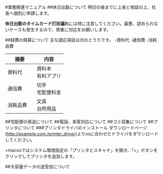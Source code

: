 #事務関連マニュアル
##休日出勤について
明日の昼までに上長と相談の上、社長へ個別に申請します。

**休日出勤のタイムカード打刻漏れ**には特に注意してください。最悪、認められないケースも発生するので、慎重に対応をお願いします。

##経費の精算について
主な適応項目は次のとうりです。
-資料代
-通信費
-消耗品費

| 摘要  |内容
|--|--
|資料代   |資料本<br>有料アプリ
|通信費　|切手<br>宅配便料金
|消耗品費　|文具<br>台所用品

##宅配便の発送について
##電話、来客対応について
##ゴミ収集について
##プリンタについて
###プリンタドライバのインストール
ダウンロードページ(http://example.com./printer_driver)よりosに合わせたドライバをダウンロードしてください。

+macosではシステム環境設定の「プリンタとスキャナ」を開き、「+」ボタンをクリックしてプリンタを追加します。

##大容量データの送受信について
